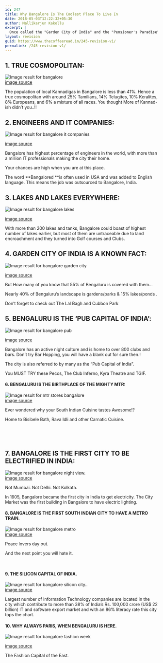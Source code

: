 ```yaml
---
id: 247
title: Why Bangalore Is The Coolest Place To Live In
date: 2018-05-03T12:22:32+05:30
author: Mallikarjun Kakollu
excerpt: |
  Once called the "Garden City of India" and the "Pensioner's Paradise", these epithets no longer apply to Bangalore, which is now a large, cosmopolitan city with diminishing green spaces and a large working population. Bangalore is the major center of India's IT industry, popularly known as the Silicon Valley of India.
layout: revision
guid: https://www.thecoffeeread.in/245-revision-v1/
permalink: /245-revision-v1/
---
```

## 1. TRUE COSMOPOLITAN:

![Image result for bangalore](https://qz.com/wp-content/uploads/2017/08/bangalore1-reuters-traffic-moves-along-a-road-in-the-southern-indian-city-of-bangalore-december-14-2005.jpg?quality=80&strip=all&w=1600)  
[image source](https://www.google.co.in/search?biw=1366&bih=588&tbs=isz%3Alt%2Cislt%3Axga&tbm=isch&sa=1&ei=BKrqWuDjD4Gl8QWwyKKgCA&q=bangalore&oq=bangalore&gs_l=psy-ab.3..0i67k1j0j0i67k1j0l2j0i67k1l2j0j0i67k1l2.1084570.1086122.0.1086323.9.5.0.4.4.0.181.559.0j4.4.0....0...1c.1.64.psy-ab..1.8.592....0.KSacgik97IE#imgrc=0LK5DfoROUur5M:)

The population of local Kannadigas in Bangalore is less than 41%. Hence a true cosmopolitan with around 25% Tamilians, 14% Telugites, 10% Keralites, 8% Europeans, and 6% a mixture of all races. You thought More of Kannad-ish didn’t you..!!

## 2. ENGINEERS AND IT COMPANIES:

![Image result for bangalore it companies](https://i.pinimg.com/originals/58/07/40/580740136119b0de87441a0574f965af.jpg) 

[image source](https://www.google.co.in/search?biw=1366&bih=588&tbs=isz%3Alt%2Cislt%3Axga&tbm=isch&sa=1&ei=Q67qWr2qO5jO8wWTj4CAAg&q=bangalore+it+companies&oq=bangalore+it+&gs_l=psy-ab.3.0.0l10.48709.49950.0.51247.4.4.0.0.0.0.222.576.0j1j2.3.0....0...1c.1.64.psy-ab..1.3.571...0i67k1.0.Bg17ZVLHXnw#imgrc=dB4qfapYrcxY9M:)

Bangalore has highest percentage of engineers in the world, with more than a million IT professionals making the city their home.

Your chances are high when you are at this place.

The word **Bangalored **is often used in USA and was added to English language. This means the job was outsourced to Bangalore, India.

## 3. LAKES AND LAKES EVERYWHERE:

![Image result for bangalore lakes](http://www.stayoo.com/blog/wp-content/uploads/2015/11/Ulsoor-Lake-Bangalore.jpg) 

[image source](https://www.google.co.in/search?biw=1366&bih=588&tbs=isz%3Alt%2Cislt%3Axga&tbm=isch&sa=1&ei=h67qWov6JIam8QWAhI84&q=bangalore+lakes&oq=bangalore+lakes&gs_l=psy-ab.3..0l8.34514.35134.0.35192.5.5.0.0.0.0.170.170.0j1.1.0....0...1c.1.64.psy-ab..4.1.168....0.ggVvdxAqEWk#imgrc=mxnLP1Vhlm-SKM:)

With more than 200 lakes and tanks, Bangalore could boast of highest number of lakes earlier, but most of them are untraceable due to land encroachment and they turned into Golf courses and Clubs.

## 4. GARDEN CITY OF INDIA IS A KNOWN FACT:

![Image result for bangalore garden city](https://t-ec.bstatic.com/images/hotel/max1024x768/293/29397098.jpg) 

[image source](https://www.google.co.in/search?biw=1366&bih=588&tbs=isz%3Alt%2Cislt%3Axga&tbm=isch&sa=1&ei=EK_qWt2MF8iY8wWF5LrgAg&q=bangalore+garden+city&oq=bangalore+garden+&gs_l=psy-ab.1.0.0l5j0i30k1j0i8i30k1l4.7834.7834.0.9220.1.1.0.0.0.0.184.184.0j1.1.0....0...1c.1.64.psy-ab..0.1.182....0.PEq4CpRP60k#imgrc=um8KWGiKg-daWM:)

But How many of you know that 55% of Bengaluru is covered with them…

Nearly 40% of Bengaluru’s landscape is gardens/parks & 15% lakes/ponds .

Don’t forget to check out The Lal Bagh and Cubbon Park

## 5. BENGALURU IS THE ‘PUB CAPITAL OF INDIA’:

![Image result for bangalore pub](https://i0.wp.com/blog.couponrani.com/wp-content/uploads/2014/09/top-10-pubs-in-bangalore.jpg) 

[image source](https://www.google.co.in/search?biw=1366&bih=588&tbs=isz%3Alt%2Cislt%3Axga&tbm=isch&sa=1&ei=Gq_qWrybOYe48QWq3JWIDQ&q=bangalore+pub&oq=bangalore+pub&gs_l=psy-ab.3..0l10.51931.52893.0.54359.4.4.0.0.0.0.188.667.0j4.4.0....0...1c.1.64.psy-ab..0.4.664...0i67k1.0.a0XgFBW_lkI#imgrc=giTSVHOTmmK4gM:)

Bangalore has an active night culture and is home to over 800 clubs and bars. Don’t try Bar Hopping, you will have a blank out for sure then.!

The city is also referred to by many as the “Pub Capital of India”.

You MUST TRY these Pecos, The Club Inferno, Kyra Theatre and TGIF.

#### 6. BENGALURU IS THE BIRTHPLACE OF THE MIGHTY MTR:

![Image result for mtr stores bangalore](http://restore-design.com/rstr/wp-content/uploads/2017/06/IMG10085.jpeg)  
[image source](https://www.google.co.in/search?biw=1366&bih=588&tbs=isz%3Alt%2Cislt%3Axga&tbm=isch&sa=1&ei=RLDqWsnpMIik8QXbmJnQCQ&q=mtr+stores+bangalore&oq=mtr+stores+bangalore&gs_l=psy-ab.3...6432.8318.0.8516.10.10.0.0.0.0.216.889.0j4j1.5.0....0...1c.1.64.psy-ab..5.1.195...0i24k1.0.evG1JmRzWZA#imgrc=vrllbMDyocy76M:)

Ever wondered why your South Indian Cuisine tastes Awesome!?

Home to Bisibele Bath, Rava Idli and other Carnatic Cuisine.

&nbsp;

&nbsp;

## 7. BANGALORE IS THE FIRST CITY TO BE ELECTRIFIED IN INDIA:

![Image result for bangalore night view.](https://i.ytimg.com/vi/wBCc_jeWpwE/maxresdefault.jpg)  
[image source](https://www.google.co.in/search?biw=1366&bih=588&tbs=isz%3Alt%2Cislt%3Axga&tbm=isch&sa=1&ei=TrDqWoSHMcW88QXjs7oQ&q=bangalore+night+view.&oq=bangalore+night+view.&gs_l=psy-ab.3..0i30k1j0i8i30k1l2.53573.60434.0.62361.15.10.1.4.5.0.187.1130.0j7.7.0....0...1c.1.64.psy-ab..3.12.1170...0j0i67k1j0i10k1.0.4LQ3_zZbtdA#imgrc=ooPnCQYizN6OdM:)

Not Mumbai. Not Delhi. Not Kolkata.

In 1905, Bangalore became the first city in India to get electricity. The City Market was the first building in Bangalore to have electric lighting.

#### 8. BANGALORE IS THE FIRST SOUTH INDIAN CITY TO HAVE A METRO TRAIN.

![Image result for bangalore metro](http://realtyplusmag.com/wp-content/uploads/2017/08/Simplex-Infrastructures-quotes-lowest-bid-for-Bannerghatta-Road-metro.jpg)  
[image source](https://www.google.co.in/search?biw=1366&bih=588&tbs=isz%3Alt%2Cislt%3Axga&tbm=isch&sa=1&ei=jrDqWpyjGoOP8wWVnrmgCw&q=bangalore+metro&oq=bangalore+m&gs_l=psy-ab.3.2.0j0i67k1j0l8.36320.37268.0.39570.4.3.1.0.0.0.183.511.0j3.3.0....0...1c.1.64.psy-ab..0.4.522...0i10i67k1.0.hDeVYgPrTKg#imgrc=rd-ehEuUq1rSlM:)

Peace lovers day out.

And the next point you will hate it.

&nbsp;

#### 9. THE SILICON CAPITAL OF INDIA.

![Image result for bangalore silicon city..](https://adamseo25.files.wordpress.com/2013/01/ub_city_bangalore.jpg)  
[image source](https://www.google.co.in/search?biw=1366&bih=588&tbs=isz%3Alt%2Cislt%3Axga&tbm=isch&sa=1&ei=t7DqWsqXD4O98QXW0rmoAQ&q=bangalore+silicon+city..&oq=bangalore+silicon+city..&gs_l=psy-ab.3..0i8i30k1l2.49375.54039.0.54644.7.7.0.0.0.0.213.1029.0j5j1.6.0....0...1c.1.64.psy-ab..1.6.1026...0j0i67k1.0.ZPKq-fw1Uys#imgrc=Bw-9ZEmoizx5_M:)

Largest number of Information Technology companies are located in the city which contribute to more than 38% of India’s Rs. 100,000 crore (US$ 22 billion) IT and software export market and with an 86% literacy rate this city tops the chart.

#### 10. WHY ALWAYS PARIS, WHEN BENGALURU IS HERE.

![Image result for bangalore fashion week](https://georgandreassuhr.files.wordpress.com/2013/05/modelsin.jpg) 

[image source](https://www.google.co.in/search?biw=1366&bih=588&tbs=isz%3Alt%2Cislt%3Axga&tbm=isch&sa=1&ei=77DqWpHaE4Sj8QWYwYugDg&q=bangalore+fashion+week&oq=bangalore+fashiob&gs_l=psy-ab.3.0.0i13k1l10.44742.45919.0.47546.7.5.0.2.2.0.214.711.0j3j1.4.0....0...1c.1.64.psy-ab..1.6.727...0.0.I1xObm9OGiU#imgrc=qObJbwg5ySahlM:)

The Fashion Capital of the East.

&nbsp;

&nbsp;

&nbsp;